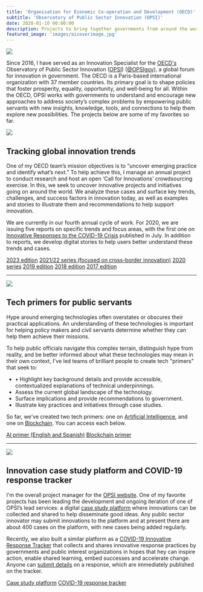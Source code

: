 ```yaml
---
title: 'Organisation for Economic Co-operation and Development (OECD)'
subtitle: 'Observatory of Public Sector Innovation (OPSI)'
date: 2020-01-10 00:00:00
description: Projects to bring together governments from around the world and to work with them to apply new technologies and methods.
featured_image: 'images/aicoverimage.jpg'
---
```


![]({{site.baseurl}}/images/oecdlogo.png)

Since 2016, I have served as an Innovation Specialist for the [OECD's](http://www.oecd.org) Observatory of Public Sector Innovation ([OPSI](https://oecd-opsi.org)) ([@OPSIgov](https://twitter.com/OPSIgov)), a global forum for innovation in government. The OECD is a Paris-based international organization with 37 member countries. Its primary goal is to shape policies that foster prosperity, equality, opportunity, and well-being for all. Within the OECD, OPSI works with governments to understand and encourage new approaches to address society’s complex problems by empowering public servants with new insights, knowledge, tools, and connections to help them explore new possibilities. The projects below are some of my favorites so far.

![]({{site.baseurl}}/images/trends23report.jpeg)

## Tracking global innovation trends

One of my OECD team’s mission objectives is to “uncover emerging practice and identify what’s next.” To help achieve this, I manage an annual project to conduct research and host an open ‘Call for Innovations’ crowdsourcing exercise. In this, we seek to uncover innovative projects and initiatives going on around the world. We analyze these cases and surface key trends, challenges, and success factors in innovation today, as well as examples and stories to illustrate them and recommendations to help support innovation.

We are currently in our fourth annual cycle of work. For 2020, we are issuing five reports on specific trends and focus areas, with the first one on [Innovative Responses to the COVID-19 Crisis](https://trends.oecd-opsi.org/trend-reports/innovative-covid-19-solutions) published in July. In addition to reports, we develop digital stories to help users better understand these trends and cases. 

<a href="https://oe.cd/trends2023" class="button button--large">2023 edition</a> <a href="https://cross-border.oecd-opsi.org" class="button button--large">2021/22 series (focused on cross-border innovation)</a> <a href="https://trends.oecd-opsi.org" class="button button--large">2020 series</a> <a href="https://trends2019.oecd-opsi.org" class="button button--large">2019 edition</a> <a href="http://www.oecd.org/gov/innovative-government/innovation2018.htm" class="button button--large">2018 edition</a> <a href="http://www.oecd.org/gov/innovative-government/embracing-innovation-in-government-global-trends.htm" class="button button--large">2017 edition</a>

---

![]({{site.baseurl}}/images/aiprimer.png)

## Tech primers for public servants

Hype around emerging technologies often overstates or obscures their practical applications. An understanding of these technologies is important for helping policy makers and civil servants determine whether they can help them achieve their missions.

To help public officials navigate this complex terrain, distinguish hype from reality, and be better informed about what these technologies may mean in their own context, I've led teams of brilliant people to create tech "primers" that seek to: 
* •	Highlight key background details and provide accessible, contextualized explanations of technical underpinnings.
* Assess the current global landscape of the technology.
* Surface implications and provide recommendations to government.
* Illustrate key practices and initiatives through case studies.

So far, we've created two tech primers: one on [Artificial Intelligence](https://oecd-opsi.org/ai-primer-blog/), and one on [Blockchain](https://oecd-opsi.org/new-opsi-guide-to-blockchain-in-the-public-sector/). You can access each below.

<a href="https://oe.cd/helloworld" class="button button--large">AI primer (English and Spanish)</a> <a href="https://oecd-opsi.org/new-opsi-guide-to-blockchain-in-the-public-sector" class="button button--large">Blockchain primer</a> 

---

![]({{site.baseurl}}/images/casestudyplatform.png)

## Innovation case study platform and COVID-19 response tracker

I'm the overall project manager for the [OPSI website](https://oecd-opsi.org). One of my favorite projects has been leading the development and ongoing iteration of one of OPSI’s lead services: a digital [case study platform](https://oecd-opsi.org/innovations) where innovations can be collected and shared to help disseminate good ideas. Any public sector innovator may submit innovations to the platform and at present there are about 400 cases on the platform, with new cases being added regularly.

Recently, we also built a similar platform as a [COVID-19 Innovative Response Tracker](https://oecd-opsi.org/covid-response) that collects and shares innovative response practices by governments and public interest organizations in hopes that hey can inspire action, enable shared learning, embed
successes and accelerate change. Anyone can [submit details](https://oecd-opsi.org/covid-response-form) on a response, which are immediately published on the tracker. 

<a href="https://oecd-opsi.org/innovations" class="button button--large">Case study platform</a> <a href="https://oecd-opsi.org/covid-response" class="button button--large">COVID-19 response tracker</a> 

